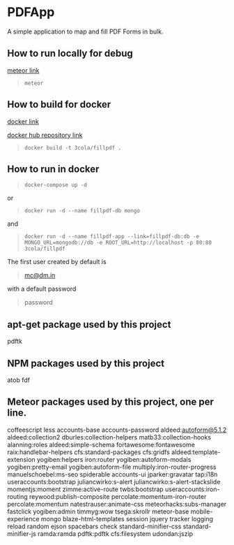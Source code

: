 # PDFApp
A simple application to map and fill PDF Forms in bulk.

## How to run locally for debug
[meteor link](https://www.meteor.com)
> `meteor`

## How to build for docker
[docker link](https://www.docker.com)

[docker hub repository link](https://hub.docker.com/r/3cola/fillpdf/)

> `docker build -t 3cola/fillpdf .`

## How to run in docker
> `docker-compose up -d`

or

> `docker run -d --name fillpdf-db mongo`

and

> `docker run -d --name fillpdf-app --link=fillpdf-db:db -e MONGO_URL=mongodb://db -e ROOT_URL=http://localhost -p 80:80 3cola/fillpdf`

The first user created by default is
> mc@dm.in

with a default password
> password

## apt-get package used by this project
pdftk

## NPM packages used by this project
atob
fdf

## Meteor packages used by this project, one per line.
coffeescript
less
accounts-base
accounts-password
aldeed:autoform@5.1.2
aldeed:collection2
dburles:collection-helpers
matb33:collection-hooks
alanning:roles
aldeed:simple-schema
fortawesome:fontawesome
raix:handlebar-helpers
cfs:standard-packages
cfs:gridfs
aldeed:template-extension
yogiben:helpers
iron:router
yogiben:autoform-modals
yogiben:pretty-email
yogiben:autoform-file
multiply:iron-router-progress
manuelschoebel:ms-seo
spiderable
accounts-ui
jparker:gravatar
tap:i18n
useraccounts:bootstrap
juliancwirko:s-alert
juliancwirko:s-alert-stackslide
momentjs:moment
zimme:active-route
twbs:bootstrap
useraccounts:iron-routing
reywood:publish-composite
percolate:momentum-iron-router
percolate:momentum
natestrauser:animate-css
meteorhacks:subs-manager
fastclick
yogiben:admin
timmyg:wow
tsega:skrollr
meteor-base
mobile-experience
mongo
blaze-html-templates
session
jquery
tracker
logging
reload
random
ejson
spacebars
check
standard-minifier-css
standard-minifier-js
ramda:ramda
pdftk:pdftk
cfs:filesystem
udondan:jszip
